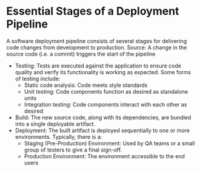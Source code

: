 # Essential Stages of a Deployment Pipeline

A software deployment pipeline consists of several stages for delivering code changes from development to production.
Source: A change in the source code (i.e. a commit) triggers the start of the pipeline

- Testing: Tests are executed against the application to ensure code quality and verify its functionality is working as expected. Some forms of testing include:
  - Static code analysis: Code meets style standards
  - Unit testing: Code components function as desired as standalone units
  - Integration testing: Code components interact with each other as desired
- Build: The new source code, along with its dependencies, are bundled into a single deployable artifact.
- Deployment: The built artifact is deployed sequentially to one or more environments. Typically, there is a:
  - Staging (Pre-Production) Environment: Used by QA teams or a small group of testers to give a final sign-off.
  - Production Environment: The environment accessible to the end users